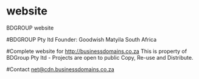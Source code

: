 # website
BDGROUP website

#BDGROUP Pty ltd
Founder: Goodwish Matyila
South Africa

#Complete website for http://businessdomains.co.za
This is property of BDGroup Pty ltd - Projects are open to public
Copy, Re-use and Distribute.

#Contact 
net@cdn.businessdomains.co.za



